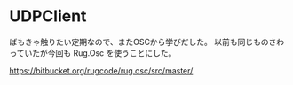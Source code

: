 # UDPClient

ばもきゃ触りたい定期なので、またOSCから学びだした。
以前も同じものさわっていたが今回も Rug.Osc を使うことにした。

https://bitbucket.org/rugcode/rug.osc/src/master/

